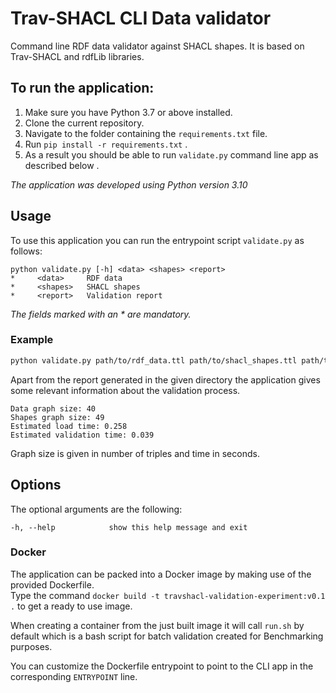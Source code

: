# Trav-SHACL CLI Data validator
Command line RDF data validator against SHACL shapes. It is based on Trav-SHACL and rdfLib libraries.

## To run the application:
1. Make sure you have Python 3.7 or above installed.
2. Clone the current repository.
3. Navigate to the folder containing the `requirements.txt` file.
4. Run `pip install -r requirements.txt` .
5. As a result you should be able to run `validate.py` command line app as described below .

_The application was developed using Python version 3.10_


## Usage
To use this application you can run the entrypoint script `validate.py` as follows: 

    python validate.py [-h] <data> <shapes> <report>
    *     <data>     RDF data
    *     <shapes>   SHACL shapes
    *     <report>   Validation report
_The fields marked with an \* are mandatory._


### Example
```bash
python validate.py path/to/rdf_data.ttl path/to/shacl_shapes.ttl path/to/save/report.ttl
```
Apart from the report generated in the given directory the application gives some relevant information about the validation process.
```
Data graph size: 40
Shapes graph size: 49
Estimated load time: 0.258
Estimated validation time: 0.039
```
Graph size is given in number of triples and time in seconds.

## Options
The optional arguments are the following:

    -h, --help            show this help message and exit

### Docker
The application can be packed into a Docker image by making use of the provided Dockerfile. \
Type the command `docker build -t travshacl-validation-experiment:v0.1 .` to get a ready to use image.

When creating a container from the just built image it will call `run.sh` by default which is a bash script for batch validation created for Benchmarking purposes. 

You can customize the Dockerfile entrypoint to point to the CLI app in the corresponding `ENTRYPOINT` line.
